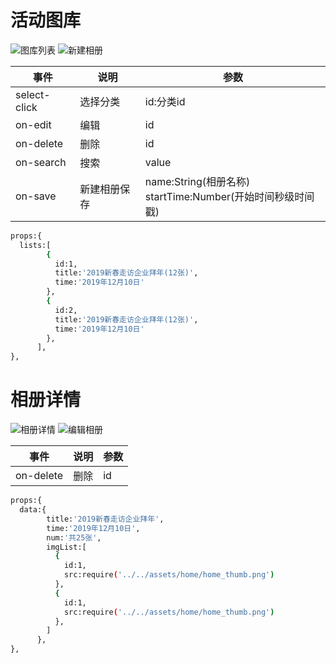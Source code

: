 # 活动图库

![图库列表](http://h5.bukeyi.net/h5/2019/sxh/photoAlbum.png)
![新建相册](http://h5.bukeyi.net/h5/2019/sxh/photoAlbum2.png)

| 事件 | 说明 | 参数 |
| ------ | ------ | ------ |
| select-click | 选择分类 | id:分类id |
| on-edit | 编辑 | id |
| on-delete | 删除 | id |
| on-search | 搜索 | value |
| on-save | 新建相册保存 | name:String(相册名称) <br> startTime:Number(开始时间秒级时间戳) |

``` bash
props:{
  lists:[
        {
          id:1,
          title:'2019新春走访企业拜年(12张)',
          time:'2019年12月10日'
        },
        {
          id:2,
          title:'2019新春走访企业拜年(12张)',
          time:'2019年12月10日'
        },
      ],
},

```

# 相册详情

![相册详情](http://h5.bukeyi.net/h5/2019/sxh/photoDetail.png)
![编辑相册](http://h5.bukeyi.net/h5/2019/sxh/photoDetail2.png)

| 事件 | 说明 | 参数 |
| ------ | ------ | ------ |
| on-delete | 删除 | id |

``` bash
props:{
  data:{
        title:'2019新春走访企业拜年',
        time:'2019年12月10日',
        num:'共25张',
        imgList:[
          {
            id:1,
            src:require('../../assets/home/home_thumb.png')
          },
          {
            id:1,
            src:require('../../assets/home/home_thumb.png')
          },
        ]
      },
},

```